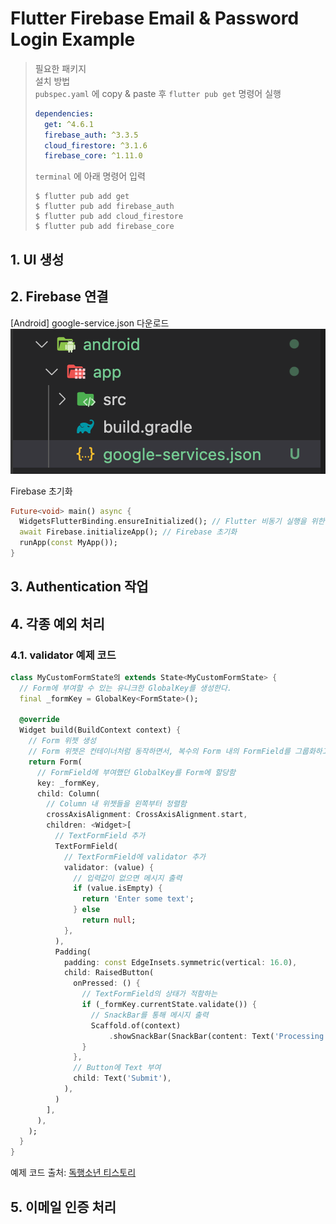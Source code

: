 # Flutter Firebase Email & Password Login Example

> 필요한 패키지  
> 설치 방법  
> `pubspec.yaml` 에 copy & paste 후 `flutter pub get` 명령어 실행
> ```yaml
> dependencies:
>   get: ^4.6.1
>   firebase_auth: ^3.3.5
>   cloud_firestore: ^3.1.6
>   firebase_core: ^1.11.0
> ```
> `terminal` 에 아래 명령어 입력
> ```shell
> $ flutter pub add get
> $ flutter pub add firebase_auth
> $ flutter pub add cloud_firestore
> $ flutter pub add firebase_core
> ```
## 1. UI 생성

## 2. Firebase 연결
[Android]
google-service.json 다운로드  
<img src='assets/1.png'>

Firebase 초기화
```dart
Future<void> main() async {
  WidgetsFlutterBinding.ensureInitialized(); // Flutter 비동기 실행을 위한 코드
  await Firebase.initializeApp(); // Firebase 초기화
  runApp(const MyApp());
}
```

## 3. Authentication 작업

## 4. 각종 예외 처리
### 4.1. validator 예제 코드
```dart
class MyCustomFormState의 extends State<MyCustomFormState> {
  // Form에 부여할 수 있는 유니크한 GlobalKey를 생성한다.
  final _formKey = GlobalKey<FormState>();

  @override
  Widget build(BuildContext context) {
    // Form 위젯 생성
    // Form 위젯은 컨테이너처럼 동작하면서, 복수의 Form 내의 FormField를 그룹화하고 적합성을 확인함
    return Form(
      // FormField에 부여했던 GlobalKey를 Form에 할당함
      key: _formKey,
      child: Column(
        // Column 내 위젯들을 왼쪽부터 정렬함
        crossAxisAlignment: CrossAxisAlignment.start,
        children: <Widget>[
          // TextFormField 추가
          TextFormField(
            // TextFormField에 validator 추가
            validator: (value) {
              // 입력값이 없으면 메시지 출력
              if (value.isEmpty) {
                return 'Enter some text';
              } else
                return null;
            },
          ),
          Padding(
            padding: const EdgeInsets.symmetric(vertical: 16.0),
            child: RaisedButton(
              onPressed: () {
                // TextFormField의 상태가 적함하는
                if (_formKey.currentState.validate()) {
                  // SnackBar를 통해 메시지 출력
                  Scaffold.of(context)
                      .showSnackBar(SnackBar(content: Text('Processing Data')));
                }
              },
              // Button에 Text 부여
              child: Text('Submit'),
            ),
          )
        ],
      ),
    );
  }
}
```
예제 코드 출처:
[독행소년 티스토리](https://here4you.tistory.com/126)

## 5. 이메일 인증 처리
